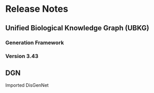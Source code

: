 # Release Notes
## Unified Biological Knowledge Graph (UBKG)
### Generation Framework
### Version 3.43

## DGN
Imported DisGenNet

